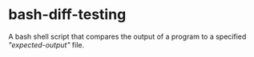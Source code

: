 # bash-diff-testing
A bash shell script that compares the output of a program to a specified _"expected-output"_ file.
